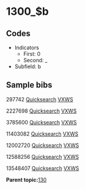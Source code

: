 # 1300\_$b

## Codes

-   Indicators
    -   First: 0
    -   Second: \_
-   Subfield: b

## Sample bibs

297742 [Quicksearch](https://search.library.yale.edu/catalog/297742) [VXWS](http://prodorbis.library.yale.edu:7014/vxws/GetHoldingsService?bibId=297742)

2227698 [Quicksearch](https://search.library.yale.edu/catalog/2227698) [VXWS](http://prodorbis.library.yale.edu:7014/vxws/GetHoldingsService?bibId=2227698)

3785600 [Quicksearch](https://search.library.yale.edu/catalog/3785600) [VXWS](http://prodorbis.library.yale.edu:7014/vxws/GetHoldingsService?bibId=3785600)

11403082 [Quicksearch](https://search.library.yale.edu/catalog/11403082) [VXWS](http://prodorbis.library.yale.edu:7014/vxws/GetHoldingsService?bibId=11403082)

12002720 [Quicksearch](https://search.library.yale.edu/catalog/12002720) [VXWS](http://prodorbis.library.yale.edu:7014/vxws/GetHoldingsService?bibId=12002720)

12588256 [Quicksearch](https://search.library.yale.edu/catalog/12588256) [VXWS](http://prodorbis.library.yale.edu:7014/vxws/GetHoldingsService?bibId=12588256)

13548407 [Quicksearch](https://search.library.yale.edu/catalog/13548407) [VXWS](http://prodorbis.library.yale.edu:7014/vxws/GetHoldingsService?bibId=13548407)

**Parent topic:**[130](../../tags/130/130.md)

